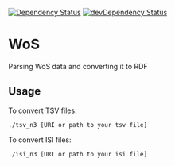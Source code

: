 [![Dependency Status](https://david-dm.org/ali1k/wos.svg)](https://david-dm.org/ali1k/wos)
[![devDependency Status](https://david-dm.org/ali1k/wos/dev-status.svg)](https://david-dm.org/ali1k/wos#info=devDependencies)

# WoS
Parsing WoS data and converting it to RDF
## Usage
To convert TSV files:

`./tsv_n3 [URI or path to your tsv file]`

To convert ISI files:

`./isi_n3 [URI or path to your isi file]`

